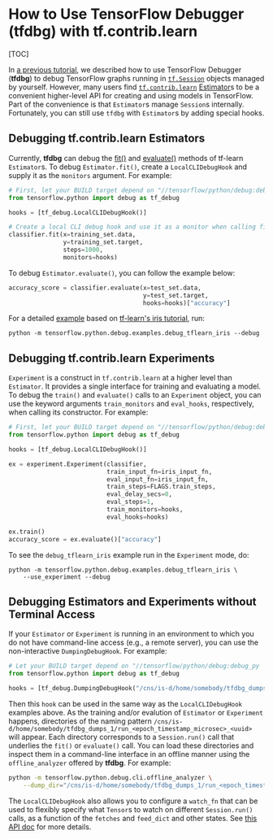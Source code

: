 # How to Use TensorFlow Debugger (tfdbg) with tf.contrib.learn

[TOC]

In [a previous tutorial](index.md), we described how to use TensorFlow Debugger (**tfdbg**)
to debug TensorFlow graphs running in
[`tf.Session`](https://tensorflow.org/api_docs/python/client.html#Session)
objects managed by yourself. However, many users find
[`tf.contrib.learn`](https://tensorflow.org/tutorials/tflearn/index.html)
[Estimator](https://tensorflow.org/api_docs/python/contrib.learn.html?cl=head#Estimator)s
to be a convenient higher-level API for creating and using models
in TensorFlow. Part of the convenience is that `Estimator`s manage `Session`s
internally. Fortunately, you can still use `tfdbg` with `Estimator`s by adding
special hooks.

## Debugging tf.contrib.learn Estimators

Currently, **tfdbg** can debug the
[fit()](https://tensorflow.org/api_docs/python/contrib.learn.html#BaseEstimator.fit)
and
[evaluate()](https://tensorflow.org/api_docs/python/contrib.learn.html#BaseEstimator.evaluate)
methods of tf-learn `Estimator`s. To debug `Estimator.fit()`,
create a `LocalCLIDebugHook` and supply it as the `monitors` argument. For example:

```python
# First, let your BUILD target depend on "//tensorflow/python/debug:debug_py"
from tensorflow.python import debug as tf_debug

hooks = [tf_debug.LocalCLIDebugHook()]

# Create a local CLI debug hook and use it as a monitor when calling fit().
classifier.fit(x=training_set.data,
               y=training_set.target,
               steps=1000,
               monitors=hooks)
```

To debug `Estimator.evaluate()`, you can follow the example below:

```python
accuracy_score = classifier.evaluate(x=test_set.data,
                                     y=test_set.target,
                                     hooks=hooks)["accuracy"]
```


For a detailed [example](https://www.tensorflow.org/code/tensorflow/python/debug/examples/debug_tflearn_iris.py) based on
[tf-learn's iris tutorial](../../../g3doc/tutorials/tflearn/index.md),
run:

```none
python -m tensorflow.python.debug.examples.debug_tflearn_iris --debug
```

## Debugging tf.contrib.learn Experiments

`Experiment` is a construct in `tf.contrib.learn` at a higher level than
`Estimator`.
It provides a single interface for training and evaluating a model. To debug
the `train()` and `evaluate()` calls to an `Experiment` object, you can
use the keyword arguments `train_monitors` and `eval_hooks`, respectively, when
calling its constructor. For example:

```python
# First, let your BUILD target depend on "//tensorflow/python/debug:debug_py"
from tensorflow.python import debug as tf_debug

hooks = [tf_debug.LocalCLIDebugHook()]

ex = experiment.Experiment(classifier,
                           train_input_fn=iris_input_fn,
                           eval_input_fn=iris_input_fn,
                           train_steps=FLAGS.train_steps,
                           eval_delay_secs=0,
                           eval_steps=1,
                           train_monitors=hooks,
                           eval_hooks=hooks)

ex.train()
accuracy_score = ex.evaluate()["accuracy"]
```

To see the `debug_tflearn_iris` example run in the `Experiment` mode, do:

```none
python -m tensorflow.python.debug.examples.debug_tflearn_iris \
    --use_experiment --debug
```

## Debugging Estimators and Experiments without Terminal Access

If your `Estimator` or `Experiment` is running in an environment to which you
do not have command-line access (e.g., a remote server), you can use the
non-interactive `DumpingDebugHook`. For example:

```python
# Let your BUILD target depend on "//tensorflow/python/debug:debug_py
from tensorflow.python import debug as tf_debug

hooks = [tf_debug.DumpingDebugHook("/cns/is-d/home/somebody/tfdbg_dumps_1")]
```

Then this `hook` can be used in the same way as the `LocalCLIDebugHook` examples
above. As the training and/or evalution of `Estimator` or `Experiment`
happens, directories of the naming pattern
`/cns/is-d/home/somebody/tfdbg_dumps_1/run_<epoch_timestamp_microsec>_<uuid>`
will appear. Each directory corresponds to a `Session.run()` call that underlies
the `fit()` or `evaluate()` call. You can load these directories and inspect
them in a command-line interface in an offline manner using the
`offline_analyzer` offered by **tfdbg**. For example:

```bash
python -m tensorflow.python.debug.cli.offline_analyzer \
    --dump_dir="/cns/is-d/home/somebody/tfdbg_dumps_1/run_<epoch_timestamp_microsec>_<uuid>"
```

The `LocalCLIDebugHook` also allows you to configure a `watch_fn` that can be
used to flexibly specify what `Tensor`s to watch on different `Session.run()`
calls, as a function of the `fetches` and `feed_dict` and other states. See
[this API doc](../../api_docs/python/tf_debug.md#DumpingDebugWrapperSession.__init__)
for more details.
